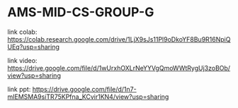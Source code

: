 # AMS-MID-CS-GROUP-G

link colab: 
https://colab.research.google.com/drive/1LjX9sJs11Pl9oDkoYF8Bu9R16NpiQUEq?usp=sharing

link video:
https://drive.google.com/file/d/1wUrxhOXLrNeYYVgQmoWWtRygUj3zoBOb/view?usp=sharing

link ppt:
https://drive.google.com/file/d/1n7-mIEMSMA9siTR75KPfna_KCvir1KN4/view?usp=sharing
